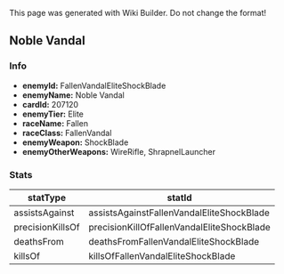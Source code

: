 <span class="wiki-builder">This page was generated with Wiki Builder. Do not change the format!</span>

## Noble Vandal
### Info
* **enemyId:** FallenVandalEliteShockBlade
* **enemyName:** Noble Vandal
* **cardId:** 207120
* **enemyTier:** Elite
* **raceName:** Fallen
* **raceClass:** FallenVandal
* **enemyWeapon:** ShockBlade
* **enemyOtherWeapons:** WireRifle, ShrapnelLauncher

### Stats
statType | statId
-------- | ------
assistsAgainst | assistsAgainstFallenVandalEliteShockBlade
precisionKillsOf | precisionKillOfFallenVandalEliteShockBlade
deathsFrom | deathsFromFallenVandalEliteShockBlade
killsOf | killsOfFallenVandalEliteShockBlade

